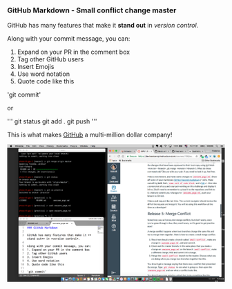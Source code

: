 ### GitHub Markdown - Small conflict change master


GitHub has many features that make it **stand out** in *version control*.

Along with your commit message, you can:
1. Expand on your PR in the comment box
2. Tag other GitHub users
3. Insert Emojis
4. Use word notation
5. Quote code like this

'git commit'

or

'''
git status
git add .
git push
'''

This is what makes [GitHub](https://github.com/) a multi-million dollar company!

![GPS Screenshot](https://github.com/fredgomide/phase-0-gps-1/blob/master/GPS%201.1%20-%20Release%204.png)
